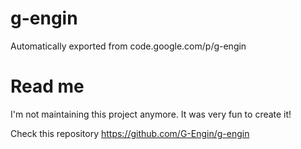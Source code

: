 # g-engin
Automatically exported from code.google.com/p/g-engin

# Read me
I'm not maintaining this project anymore. It was very fun to create it!

Check this repository https://github.com/G-Engin/g-engin
